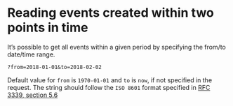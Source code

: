 # Reading events created within two points in time

It’s possible to get all events within a given period by specifying the from/to date/time range.

```text
?from=2018-01-01&to=2018-02-02
```

Default value for `from` is `1970-01-01` and `to` is `now`, if not specified in the request. The string should follow the `ISO 8601` format specified in [RFC 3339, section 5.6](https://tools.ietf.org/html/rfc3339#section-5.6)

